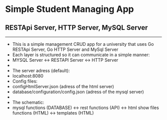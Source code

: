 # Simple Student Managing App 
## RESTApi Server, HTTP Server, MySQL Server
---
* This is a simple management CRUD app for a university that uses Go RESTApi Server, Go HTTP Server and MySql Server
* Each layer is structured so it can communicate in a simple manner:
* MYSQL Server <-> RESTAPI Server <-> HTTP Server
*
* The server adress (default):
* localhost:8080
* Config files:
* configHtmlServer.json (adress of the html server)
* database/configuration/config.json (adress of the mysql server)
*
* The schematic:
* mysql functions (DATABASE) <-> rest functions (API) <-> html show files functions (HTML) <-> templates (HTML)